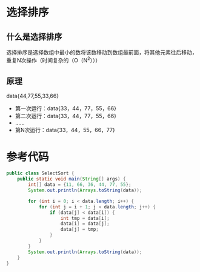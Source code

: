 # 选择排序

## 什么是选择排序
选择排序是选择数组中最小的数将该数移动到数组最前面，将其他元素往后移动，重复N次操作（时间复杂的（O（N<sup>2</sup>）））


## 原理
data{44,77,55,33,66}
- 第一次运行：data{33，44，77，55，66}
- 第二次运行：data{33，44，77，55，66}
- ......
- 第N次运行：data{33，44，55，66，77}

# 参考代码

```java
public class SelectSort {
    public static void main(String[] args) {
        int[] data = {11, 66, 36, 44, 77, 55};
        System.out.println(Arrays.toString(data));

        for (int i = 0; i < data.length; i++) {
            for (int j = i + 1; j < data.length; j++) {
                if (data[j] < data[i]) {
                    int tmp = data[i];
                    data[i] = data[j];
                    data[j] = tmp;
                }
            }
        }
        System.out.println(Arrays.toString(data));
    }
}
```